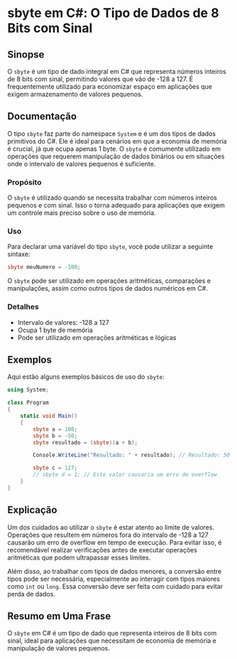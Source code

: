 <!--
Meta Description: # sbyte em C#: O Tipo de Dados de 8 Bits com Sinal ## Sinopse O `sbyte` é um tipo de dado integral em C# que representa números inteiros de 8 bits com...
Meta Keywords: sbyte, que, com, para, dados
-->

# sbyte em C#: O Tipo de Dados de 8 Bits com Sinal

## Sinopse
O `sbyte` é um tipo de dado integral em C# que representa números inteiros de 8 bits com sinal, permitindo valores que vão de -128 a 127. É frequentemente utilizado para economizar espaço em aplicações que exigem armazenamento de valores pequenos.

## Documentação
O tipo `sbyte` faz parte do namespace `System` e é um dos tipos de dados primitivos do C#. Ele é ideal para cenários em que a economia de memória é crucial, já que ocupa apenas 1 byte. O `sbyte` é comumente utilizado em operações que requerem manipulação de dados binários ou em situações onde o intervalo de valores pequenos é suficiente.

### Propósito
O `sbyte` é utilizado quando se necessita trabalhar com números inteiros pequenos e com sinal. Isso o torna adequado para aplicações que exigem um controle mais preciso sobre o uso de memória.

### Uso
Para declarar uma variável do tipo `sbyte`, você pode utilizar a seguinte sintaxe:

```csharp
sbyte meuNumero = -100;
```

O `sbyte` pode ser utilizado em operações aritméticas, comparações e manipulações, assim como outros tipos de dados numéricos em C#.

### Detalhes
- Intervalo de valores: -128 a 127
- Ocupa 1 byte de memória
- Pode ser utilizado em operações aritméticas e lógicas

## Exemplos
Aqui estão alguns exemplos básicos de uso do `sbyte`:

```csharp
using System;

class Program
{
    static void Main()
    {
        sbyte a = 100;
        sbyte b = -50;
        sbyte resultado = (sbyte)(a + b);

        Console.WriteLine("Resultado: " + resultado); // Resultado: 50

        sbyte c = 127;
        // sbyte d = 1; // Este valor causaria um erro de overflow
    }
}
```

## Explicação
Um dos cuidados ao utilizar o `sbyte` é estar atento ao limite de valores. Operações que resultem em números fora do intervalo de -128 a 127 causarão um erro de overflow em tempo de execução. Para evitar isso, é recomendável realizar verificações antes de executar operações aritméticas que podem ultrapassar esses limites.

Além disso, ao trabalhar com tipos de dados menores, a conversão entre tipos pode ser necessária, especialmente ao interagir com tipos maiores como `int` ou `long`. Essa conversão deve ser feita com cuidado para evitar perda de dados.

## Resumo em Uma Frase
O `sbyte` em C# é um tipo de dado que representa inteiros de 8 bits com sinal, ideal para aplicações que necessitam de economia de memória e manipulação de valores pequenos.
